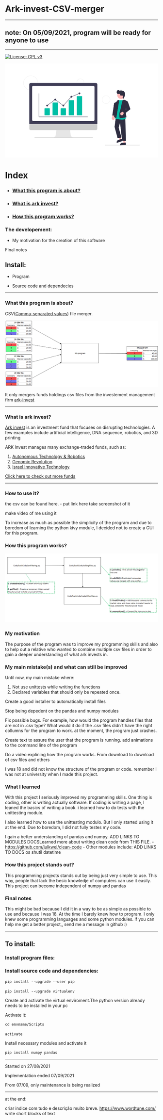 # Ark-invest-CSV-merger

-----

## note: On 05/09/2021, program will be ready for anyone to use

-----

[![License: GPL v3](https://img.shields.io/badge/License-GPL%20v3-blue.svg)](https://www.gnu.org/licenses/gpl-3.0)

![finances image](https://github.com/tiagomonteiro0715/Ark-invest-CSV-merger/blob/main/docs-image.png)

# Index

* ### [What this program is about?](<https://github.com/tiagomonteiro0715/Ark-invest-CSV-merger/blob/main/README.md#what-this-program-is-about-1>)

* ### [What is ark invest?](<https://github.com/tiagomonteiro0715/Ark-invest-CSV-merger/blob/main/README.md#what-is-ark-invest-1>)

* ### [How this program works?](<https://github.com/tiagomonteiro0715/Ark-invest-CSV-merger/blob/main/README.md#how-this-program-works-1>)

### The developement:

* My motivation for the creation of this software

Final notes

## Install:

* Program

* Source code and dependecies

-----

### What this program is about?

CSV([Comma-separated values](https://en.wikipedia.org/wiki/Comma-separated_values#Example)) file merger. 

![Diagram explaning my program](https://github.com/tiagomonteiro0715/Ark-invest-CSV-merger/blob/main/diagram-explaining-program.png)

It only mergers funds holdings csv files from the investement management firm [ark-invest](https://ark-funds.com/)

-----

### What is ark invest?

[Ark invest](https://ark-invest.com/) is an investment fund that focuses on disrupting technologies. A few examples include artificial intelligence, DNA sequence, robotics, and 3D printing


ARK Invest manages many exchange-traded funds, such as: 
1. [Autonomous Technology & Robotics](https://ark-invest.com/strategy/autonomous-tech-robotics/)
3. [Genomic Revolution](https://ark-invest.com/strategy/genomic-revolution/)
4. [Israel Innovative Technology](https://ark-invest.com/strategy/israel-innovation/)

[Click here to check out more funds](https://ark-funds.com/)

-----

### How to use it?
the csv can be found here. - put link here
take screenshot of it

make video of me using it


To increase as much as possible the simplicity of the program and due to boredom of learning the python kivy module, I decided not to create a GUI for this program.


### How this program works?

![finances image](https://github.com/tiagomonteiro0715/Ark-invest-CSV-merger/blob/main/program%20diagram.png)

### My motivation

The purpose of the program was to improve my programming skills and also to help out  a relative who wanted to combine multiple csv files in order to gain a deeper understanding of what ark invests in. 


### My main mistake(s) and what can still be improved

Until now, my main mistake where: 
1. Not use unittests while writing the functions 
2. Declared variables that should only be repeated once.

Create a good installer to automatically install files

Stop being depedent on the pandas and numpy modules

Fix possible bugs. For example, how would the program handles files that are not in .csv type? What would it do if the .csv files didn´t have the right collumns for the program to work. at the moment, the program just crashes.

Create text to assure the user that the program is running. add animations to the command line of the program

Do a video explining how the program works. From download to download of csv files and others

I was 18 and did not know the structure of the program or code. remember I was not at university when I made this project.

### What I learned

With this project I seriously improved my programming skills. One thing is coding, other is writing actually software. If coding is writing a page, I leaned the basics of writing a book. i learned how to do tests with the unittesting module.

I also learned how to use the unittesting modulo. But I only started using it at the end. Due to boredom, I did not fully testes my code.

I gain a better understanding of pandas and numpy. ADD LINKS TO MODULES DOCSLearned more about writing clean code from THIS FILE. - https://github.com/julkwel/clean-code - 
Other modules include: ADD LINKS TO DOCS
os
shutil
datetime

### How this project stands out?

This programming projects stands out by being just very simple to use. This way, people that lack the besic knowledje of computers can use it easily. This project can become independent of numpy and pandas

### Final notes

This  might be bad because I did it in a way to be as simple as possible to use and because I was 18. At the time I barely knew how to program. I only knew some programming languages and some python modules. if you can help me get a better project,, send me a message in github :)


-----

## To install:

### Install program files:

### Install source code and dependencies:

```
pip install --upgrade --user pip

pip install --upgrade virtualenv
```

Create and activate the virtual enviroment.The python version already needs to be installed in your pc

Activate it:

```
cd envname/Scripts

activate
```

Install necessary modules and activate it

```
pip install numpy pandas
```

-----

Started on 27/08/2021

Implementation ended 07/09/2021

From 07/09, only maintenance is being realized

-----

at the end:

criar indice com tudo e descrição muito breve.
https://www.wordtune.com/
write short blocks of text

<a name="What this program is about?"/>
<a name="What is ark invest?"/>
<a name="How this program works?"/>
<a name="What this program is about?"/>
<a name="What this program is about?"/>
<a name="What this program is about?"/>

